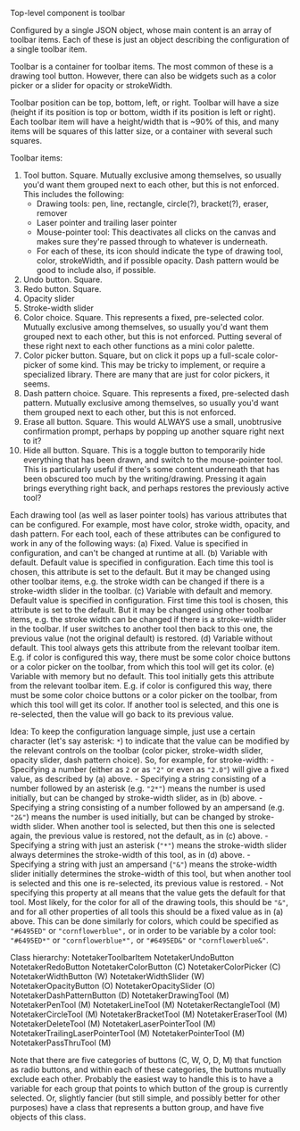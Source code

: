 Top-level component is toolbar

Configured by a single JSON object, whose main content is an array of toolbar items. Each of these is just an object describing the configuration of a single toolbar item. 

Toolbar is a container for toolbar items. The most common of these is a drawing tool button. However, there can also be widgets such as a color picker or a slider for opacity or strokeWidth. 

Toolbar position can be top, bottom, left, or right. Toolbar will have a size (height if its position is top or bottom, width if its position is left or right). Each toolbar item will have a height/width that is ~90% of this, and many items will be squares of this latter size, or a container with several such squares. 

Toolbar items: 
1. Tool button. Square. Mutually exclusive among themselves, so usually you'd want them grouped next to each other, but this is not enforced. This includes the following: 
    - Drawing tools: pen, line, rectangle, circle(?), bracket(?), eraser, remover
    - Laser pointer and trailing laser pointer
    - Mouse-pointer tool: This deactivates all clicks on the canvas and makes sure they're passed through to whatever is underneath. 
    - For each of these, its icon should indicate the type of drawing tool, color, strokeWidth, and if possible opacity. Dash pattern would be good to include also, if possible. 
3. Undo button. Square. 
4. Redo button. Square. 
5. Opacity slider
6. Stroke-width slider
7. Color choice. Square. This represents a fixed, pre-selected color. Mutually exclusive among themselves, so usually you'd want them grouped next to each other, but this is not enforced. Putting several of these right next to each other functions as a mini color palette. 
8. Color picker button. Square, but on click it pops up a full-scale color-picker of some kind. This may be tricky to implement, or require a specialized library. There are many that are just for color pickers, it seems. 
9. Dash pattern choice. Square. This represents a fixed, pre-selected dash pattern. Mutually exclusive among themselves, so usually you'd want them grouped next to each other, but this is not enforced. 
10. Erase all button. Square. This would ALWAYS use a small, unobtrusive confirmation prompt, perhaps by popping up another square right next to it? 
11. Hide all button. Square. This is a toggle button to temporarily hide everything that has been drawn, and switch to the mouse-pointer tool. This is particularly useful if there's some content underneath that has been obscured too much by the writing/drawing. Pressing it again brings everything right back, and perhaps restores the previously active tool? 

Each drawing tool (as well as laser pointer tools) has various attributes that can be configured. For example, most have color, stroke width, opacity, and dash pattern. For each tool, each of these attributes can be configured to work in any of the following ways: 
    (a) Fixed. Value is specified in configuration, and can't be changed at runtime at all. 
    (b) Variable with default. Default value is specified in configuration. Each time this tool is chosen, this attribute is set to the default. But it may be changed using other toolbar items, e.g. the stroke width can be changed if there is a stroke-width slider in the toolbar. 
    (c) Variable with default and memory. Default value is specified in configuration. First time this tool is chosen, this attribute is set to the default. But it may be changed using other toolbar items, e.g. the stroke width can be changed if there is a stroke-width slider in the toolbar. If user switches to another tool then back to this one, the previous value (not the original default) is restored. 
    (d) Variable without default. This tool always gets this attribute from the relevant toolbar item. E.g. if color is configured this way, there must be some color choice buttons or a color picker on the toolbar, from which this tool will get its color. 
    (e) Variable with memory but no default. This tool initially gets this attribute from the relevant toolbar item. E.g. if color is configured this way, there must be some color choice buttons or a color picker on the toolbar, from which this tool will get its color. If another tool is selected, and this one is re-selected, then the value will go back to its previous value. 

Idea: To keep the configuration language simple, just use a certain character (let's say asterisk: `*`) to indicate that the value can be modified by the relevant controls on the toolbar (color picker, stroke-width slider, opacity slider, dash pattern choice). So, for example, for stroke-width: 
    - Specifying a number (either as `2` or as `"2"` or even as `"2.0"`) will give a fixed value, as described by (a) above. 
    - Specifying a string consisting of a number followed by an asterisk (e.g. `"2*"`) means the number is used initially, but can be changed by stroke-width slider, as in (b) above. 
    - Specifying a string consisting of a number followed by an ampersand (e.g. `"2&"`) means the number is used initially, but can be changed by stroke-width slider. When another tool is selected, but then this one is selected again, the previous value is restored, not the default, as in (c) above. 
    - Specifying a string with just an asterisk (`"*"`) means the stroke-width slider always determines the stroke-width of this tool, as in (d) above. 
    - Specifying a string with just an ampersand (`"&"`) means the stroke-width slider initially determines the stroke-width of this tool, but when another tool is selected and this one is re-selected, its previous value is restored. 
    - Not specifying this property at all means that the value gets the default for that tool. Most likely, for the color for all of the drawing tools, this should be `"&"`, and for all other properties of all tools this should be a fixed value as in (a) above. 
This can be done similarly for colors, which could be specified as `"#6495ED"` or `"cornflowerblue",` or in order to be variable by a color tool: `"#6495ED*"` or `"cornflowerblue*",` or `"#6495ED&"` or `"cornflowerblue&"`. 

Class hierarchy: 
    NotetakerToolbarItem
        NotetakerUndoButton
        NotetakerRedoButton
        NotetakerColorButton (C)
        NotetakerColorPicker (C)
        NotetakerWidthButton (W)
        NotetakerWidthSlider (W)
        NotetakerOpacityButton (O)
        NotetakerOpacitySlider (O)
        NotetakerDashPatternButton (D)
        NotetakerDrawingTool                  (M)
            NotetakerPenTool                  (M)
            NotetakerLineTool                 (M)
            NotetakerRectangleTool            (M)
            NotetakerCircleTool               (M)
            NotetakerBracketTool              (M)
            NotetakerEraserTool               (M)
            NotetakerDeleteTool               (M)
            NotetakerLaserPointerTool         (M)
            NotetakerTrailingLaserPointerTool (M)
        NotetakerPointerTool                  (M)
        NotetakerPassThruTool                 (M)

Note that there are five categories of buttons (C, W, O, D, M) that function as 
radio buttons, and within each of these categories, the buttons mutually exclude 
each other. Probably the easiest way to handle this is to have a variable for 
each group that points to which button of the group is currently selected. Or, 
slightly fancier (but still simple, and possibly better for other purposes) have 
a class that represents a button group, and have five objects of this class. 

